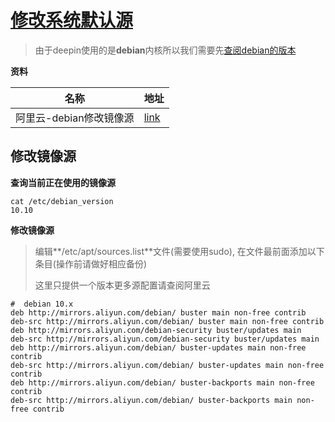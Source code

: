 # [修改系统默认源](https://developer.aliyun.com/mirror/debian?spm=a2c6h.13651102.0.0.3e221b113ZXXth)

> 由于deepin使用的是**debian**内核所以我们需要先[查阅debian的版本](https://kzpu.com/archives/3071.html)

**资料**

| 名称                    | 地址                                                         |
| ----------------------- | ------------------------------------------------------------ |
| 阿里云-debian修改镜像源 | [link](https://developer.aliyun.com/mirror/debian?spm=a2c6h.13651102.0.0.3e221b113ZXXth) |

## 修改镜像源

**查询当前正在使用的镜像源**

```shell
cat /etc/debian_version 
10.10
```

**修改镜像源**

> 编辑**/etc/apt/sources.list**文件(需要使用sudo), 在文件最前面添加以下条目(操作前请做好相应备份)
>
> 这里只提供一个版本更多源配置请查阅阿里云

```shell
#  debian 10.x
deb http://mirrors.aliyun.com/debian/ buster main non-free contrib
deb-src http://mirrors.aliyun.com/debian/ buster main non-free contrib
deb http://mirrors.aliyun.com/debian-security buster/updates main
deb-src http://mirrors.aliyun.com/debian-security buster/updates main
deb http://mirrors.aliyun.com/debian/ buster-updates main non-free contrib
deb-src http://mirrors.aliyun.com/debian/ buster-updates main non-free contrib
deb http://mirrors.aliyun.com/debian/ buster-backports main non-free contrib
deb-src http://mirrors.aliyun.com/debian/ buster-backports main non-free contrib
```